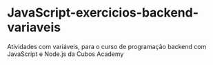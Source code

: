 # JavaScript-exercicios-backend-variaveis
Atividades com variáveis, para o curso de programação backend com JavaScript e Node.js da Cubos Academy
